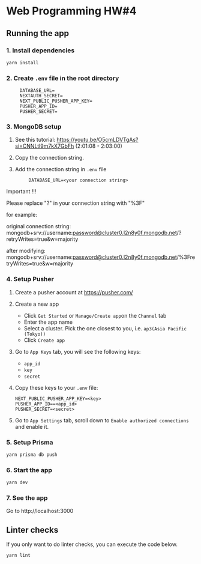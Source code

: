 # Web Programming HW#4

## Running the app

### 1. Install dependencies

```bash
yarn install
```

### 2. Create `.env` file in the root directory

   ```text
        DATABASE_URL=
        NEXTAUTH_SECRET=
        NEXT_PUBLIC_PUSHER_APP_KEY=
        PUSHER_APP_ID=
        PUSHER_SECRET=
   ```

### 3. MongoDB setup

1. See this tutorial: https://youtu.be/O5cmLDVTgAs?si=CNNLtl9m7kX7GbFh (2:01:08 - 2:03:00)
2. Copy the connection string.
3. Add the connection string in `.env` file

   ```text
        DATABASE_URL=<your connection string>
   ```

Important !!!

Please replace "?" in your connection string with "%3F" 

for example: 

original connection string:
mongodb+srv://username:password@cluster0.l2n8y0f.mongodb.net/?retryWrites=true&w=majority

after modifying:
mongodb+srv://username:password@cluster0.l2n8y0f.mongodb.net/%3FretryWrites=true&w=majority


### 4. Setup Pusher

1. Create a pusher account at https://pusher.com/

2.  Create a new app

    - Click `Get Started` or `Manage/Create app`on the `Channel` tab
    - Enter the app name
    - Select a cluster. Pick the one closest to you, i.e. `ap3(Asia Pacific (Tokyo))`
    - Click `Create app`

3.  Go to `App Keys` tab, you will see the following keys:

    - `app_id`
    - `key`
    - `secret`

4.  Copy these keys to your `.env` file:

    ```text
    NEXT_PUBLIC_PUSHER_APP_KEY=<key>
    PUSHER_APP_ID==<app_id>
    PUSHER_SECRET=<secret>
    ```

5.  Go to `App Settings` tab, scroll down to `Enable authorized connections` and enable it.

### 5. Setup Prisma

```bash
yarn prisma db push

```

### 6. Start the app

```bash
yarn dev
```

### 7. See the app

Go to http://localhost:3000

## Linter checks

If you only want to do linter checks, you can execute the code below.

```bash
yarn lint
```